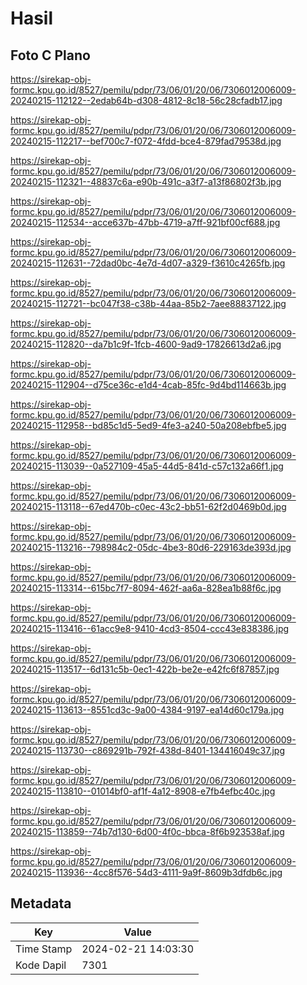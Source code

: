 # Hasil

## Foto C Plano

https://sirekap-obj-formc.kpu.go.id/8527/pemilu/pdpr/73/06/01/20/06/7306012006009-20240215-112122--2edab64b-d308-4812-8c18-56c28cfadb17.jpg

https://sirekap-obj-formc.kpu.go.id/8527/pemilu/pdpr/73/06/01/20/06/7306012006009-20240215-112217--bef700c7-f072-4fdd-bce4-879fad79538d.jpg

https://sirekap-obj-formc.kpu.go.id/8527/pemilu/pdpr/73/06/01/20/06/7306012006009-20240215-112321--48837c6a-e90b-491c-a3f7-a13f86802f3b.jpg

https://sirekap-obj-formc.kpu.go.id/8527/pemilu/pdpr/73/06/01/20/06/7306012006009-20240215-112534--acce637b-47bb-4719-a7ff-921bf00cf688.jpg

https://sirekap-obj-formc.kpu.go.id/8527/pemilu/pdpr/73/06/01/20/06/7306012006009-20240215-112631--72dad0bc-4e7d-4d07-a329-f3610c4265fb.jpg

https://sirekap-obj-formc.kpu.go.id/8527/pemilu/pdpr/73/06/01/20/06/7306012006009-20240215-112721--bc047f38-c38b-44aa-85b2-7aee88837122.jpg

https://sirekap-obj-formc.kpu.go.id/8527/pemilu/pdpr/73/06/01/20/06/7306012006009-20240215-112820--da7b1c9f-1fcb-4600-9ad9-17826613d2a6.jpg

https://sirekap-obj-formc.kpu.go.id/8527/pemilu/pdpr/73/06/01/20/06/7306012006009-20240215-112904--d75ce36c-e1d4-4cab-85fc-9d4bd114663b.jpg

https://sirekap-obj-formc.kpu.go.id/8527/pemilu/pdpr/73/06/01/20/06/7306012006009-20240215-112958--bd85c1d5-5ed9-4fe3-a240-50a208ebfbe5.jpg

https://sirekap-obj-formc.kpu.go.id/8527/pemilu/pdpr/73/06/01/20/06/7306012006009-20240215-113039--0a527109-45a5-44d5-841d-c57c132a66f1.jpg

https://sirekap-obj-formc.kpu.go.id/8527/pemilu/pdpr/73/06/01/20/06/7306012006009-20240215-113118--67ed470b-c0ec-43c2-bb51-62f2d0469b0d.jpg

https://sirekap-obj-formc.kpu.go.id/8527/pemilu/pdpr/73/06/01/20/06/7306012006009-20240215-113216--798984c2-05dc-4be3-80d6-229163de393d.jpg

https://sirekap-obj-formc.kpu.go.id/8527/pemilu/pdpr/73/06/01/20/06/7306012006009-20240215-113314--615bc7f7-8094-462f-aa6a-828ea1b88f6c.jpg

https://sirekap-obj-formc.kpu.go.id/8527/pemilu/pdpr/73/06/01/20/06/7306012006009-20240215-113416--61acc9e8-9410-4cd3-8504-ccc43e838386.jpg

https://sirekap-obj-formc.kpu.go.id/8527/pemilu/pdpr/73/06/01/20/06/7306012006009-20240215-113517--6d131c5b-0ec1-422b-be2e-e42fc6f87857.jpg

https://sirekap-obj-formc.kpu.go.id/8527/pemilu/pdpr/73/06/01/20/06/7306012006009-20240215-113613--8551cd3c-9a00-4384-9197-ea14d60c179a.jpg

https://sirekap-obj-formc.kpu.go.id/8527/pemilu/pdpr/73/06/01/20/06/7306012006009-20240215-113730--c869291b-792f-438d-8401-134416049c37.jpg

https://sirekap-obj-formc.kpu.go.id/8527/pemilu/pdpr/73/06/01/20/06/7306012006009-20240215-113810--01014bf0-af1f-4a12-8908-e7fb4efbc40c.jpg

https://sirekap-obj-formc.kpu.go.id/8527/pemilu/pdpr/73/06/01/20/06/7306012006009-20240215-113859--74b7d130-6d00-4f0c-bbca-8f6b923538af.jpg

https://sirekap-obj-formc.kpu.go.id/8527/pemilu/pdpr/73/06/01/20/06/7306012006009-20240215-113936--4cc8f576-54d3-4111-9a9f-8609b3dfdb6c.jpg


## Metadata

| Key        | Value               |
| ---------- | ------------------- |
| Time Stamp | 2024-02-21 14:03:30 |
| Kode Dapil | 7301                |



